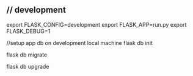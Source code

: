 
//
development
------------
export FLASK_CONFIG=development
export FLASK_APP=run.py
export FLASK_DEBUG=1

//setup app db on development local machine
flask db init

flask db migrate

flask db upgrade


